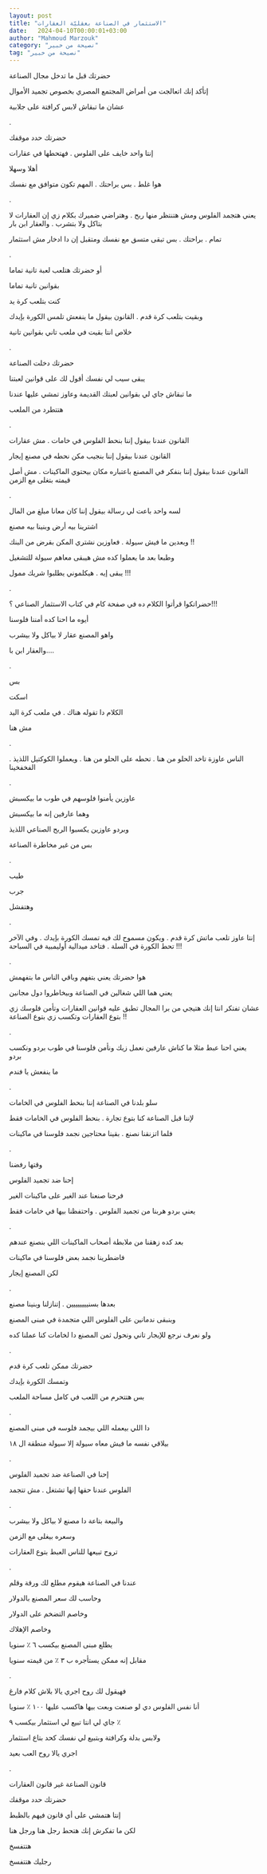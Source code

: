 ```yaml
---
layout: post
title: "الاستثمار في الصناعة بعقليّة العقارات"
date:   2024-04-10T00:00:01+03:00
author: "Mahmoud Marzouk"
category: "نصيحة من خبير"
tag: "نصيحة من خبير"
---
```



حضرتك قبل ما تدخل مجال الصناعة

إتأكد إنك اتعالجت من أمراض المجتمع المصري بخصوص تجميد
الأموال

عشان ما تبقاش لابس كرافتة على جلابية

.

حضرتك حدد موقفك

إنتا واحد خايف على الفلوس . فهتحطها في عقارات

أهلا وسهلا

هوا غلط . بس براحتك . المهم تكون متوافق مع نفسك

.

يعني هتجمد الفلوس ومش هتنتظر منها ربح . وهتراضي ضميرك
بكلام زي إن العقارات لا بتاكل ولا بتشرب . والعقار ابن بار

تمام . براحتك . بس تبقى متسق مع نفسك ومتقبل إن دا ادخار
مش استثمار

.

أو حضرتك هتلعب لعبة تانية تماما

بقوانين تانية تماما

كنت بتلعب كرة يد

وبقيت بتلعب كرة قدم . القانون بيقول ما ينفعش تلمس الكورة
بإيدك

خلاص انتا بقيت في ملعب تاني بقوانين تانية

.

حضرتك دخلت الصناعة

يبقى سيب لي نفسك أقول لك على قوانين لعبتنا

ما تبقاش جاي لي بقوانين لعبتك القديمة وعاوز تمشي عليها
عندنا

هتتطرد من الملعب

.

القانون عندنا بيقول إننا بنحط الفلوس في خامات . مش
عقارات

القانون عندنا بيقول إننا بنجيب مكن نحطه في مصنع
إيجار

القانون عندنا بيقول إننا بنفكر في المصنع باعتباره مكان
بيحتوي الماكينات . مش أصل قيمته بتغلى مع الزمن

.

لسه واحد باعت لي رسالة بيقول إننا كان معانا مبلغ من
المال

اشترينا بيه أرض وبنينا بيه مصنع

وبعدين ما فيش سيولة . فعاوزين نشتري المكن بقرض من
البنك !!

وطبعا بعد ما يعملوا كده مش هيبقى معاهم سيولة
للتشغيل

يبقى إيه . هيكلموني يطلبوا شريك ممول !!!

.

حضراتكوا قرأتوا الكلام ده في صفحة كام في كتاب الاستثمار
الصناعي ؟!!!

أيوه ما احنا كده أمننا فلوسنا

واهو المصنع عقار لا بياكل ولا بيشرب

والعقار ابن با....

.

بس

اسكت

الكلام دا تقوله هناك . في ملعب كرة اليد

مش هنا

.

الناس عاوزة تاخد الحلو من هنا . تحطه على الحلو من هنا .
ويعملوا الكوكتيل اللذيذ . الفخفخينا

.

عاوزين يأمنوا فلوسهم في طوب ما بيكسبش

وهما عارفين إنه ما بيكسبش

وبردو عاوزين يكسبوا الربح الصناعي اللذيذ

بس من غير مخاطرة الصناعة

.

طيب

جرب

وهتفشل

.

إنتا عاوز تلعب ماتش كرة قدم . ويكون مسموح لك فيه تمسك
الكورة بإيدك . وفي الآخر تحط الكورة في السلة . فتاخد ميدالية أوليمبية في
السباحة !!!

.

هوا حضرتك يعني بتفهم وباقي الناس ما بتفهمش

يعني هما اللي شغالين في الصناعة وبيخاطروا دول
مجانين

عشان تفتكر انتا إنك هتيجي من برا المجال تطبق عليه قوانين
العقارات وتأمن فلوسك زي بتوع العقارات وتكسب زي بتوع الصناعة !!

.

يعني احنا عبط مثلا ما كناش عارفين نعمل زيك ونأمن فلوسنا
في طوب بردو ونكسب بردو

ما ينفعش يا فندم

.

سلو بلدنا في الصناعة إننا بنحط الفلوس في الخامات

لإننا قبل الصناعة كنا بتوع تجارة . بنحط الفلوس في
الخامات فقط

فلما اتزنقنا نصنع . بقينا محتاجين نجمد فلوسنا في
ماكينات

.

وقتها رفضنا

إحنا ضد تجميد الفلوس

فرحنا صنعنا عند الغير على ماكينات الغير

يعني بردو هربنا من تجميد الفلوس . واحتفظنا بيها في خامات
فقط

.

بعد كده زهقنا من ملابطة أصحاب الماكينات اللي بنصنع
عندهم

فاضطرينا نجمد بعض فلوسنا في ماكينات

لكن المصنع إيجار

.

بعدها بسنيييييييين . إتنازلنا وبنينا مصنع

وبنبقى ندمانين على الفلوس اللي متجمدة في مبنى
المصنع

ولو نعرف نرجع للإيجار تاني ونحول ثمن المصنع دا لخامات
كنا عملنا كده

.

حضرتك ممكن تلعب كرة قدم

وتمسك الكورة بإيدك

بس هتتحرم من اللعب في كامل مساحة الملعب

.

دا اللي بيعمله اللي بيجمد فلوسه في مبنى المصنع

بيلاقي نفسه ما فيش معاه سيولة إلا سيولة منطقة ال
١٨

.

إحنا في الصناعة ضد تجميد الفلوس

الفلوس عندنا حقها إنها تشتغل . مش تتجمد

.

والبيعة بتاعة دا مصنع لا بياكل ولا بيشرب

وسعره بيغلى مع الزمن

تروح تبيعها للناس العبط بتوع العقارات

.

عندنا في الصناعة هيقوم مطلع لك ورقة وقلم

وحاسب لك سعر المصنع بالدولار

وخاصم التضخم على الدولار

وخاصم الإهلاك

يطلع مبنى المصنع بيكسب ٦ ٪ سنويا

مقابل إنه ممكن يستأجره ب ٣ ٪ من قيمته سنويا

.

فهيقول لك روح اجري يالا بلاش كلام فارغ

أنا نفس الفلوس دي لو صنعت وبعت بيها هاكسب عليها ١٠٠ ٪
سنويا

جاي لي انتا تبيع لي استثمار بيكسب ٩ ٪

ولابس بدلة وكرافتة وبتبيع لي نفسك كحد بتاع
استثمار

اجري يالا روح العب بعيد

.

قانون الصناعة غير قانون العقارات

حضرتك حدد موقفك

إنتا هتمشي على أي قانون فيهم بالظبط

لكن ما تفكرش إنك هتحط رجل هنا ورجل هنا

هتتفسخ

رجليك هتتفسخ

